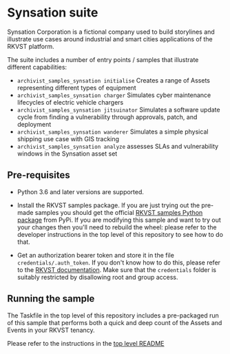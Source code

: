 # Synsation suite

Synsation Corporation is a fictional company used to build storylines and illustrate use cases around industrial and smart cities applications of the RKVST platform.

The suite includes a number of entry points / samples that illustrate different capabilities:

* `archivist_samples_synsation initialise` Creates a range of Assets representing different types of equipment
* `archivist_samples_synsation charger` Simulates cyber maintenance lifecycles of electric vehicle chargers
* `archivist_samples_synsation jitsuinator` Simulates a software update cycle from finding a vulnerability through approvals, patch, and deployment
* `archivist_samples_synsation wanderer` Simulates a simple physical shipping use case with GIS tracking
* `archivist_samples_synsation analyze` assesses SLAs and vulnerability windows in the Synsation asset set

## Pre-requisites

* Python 3.6 and later versions are supported.

* Install the RKVST samples package. If you are just trying out the pre-made samples you should get the official [RKVST samples Python package](https://pypi.org/project/jitsuin-archivist-samples/ "PyPi package page") from PyPi. If you are modifying this sample and want to try out your changes then you'll need to rebuild the wheel: please refer to the developer instructions in the top level of this repository to see how to do that.

* Get an authorization bearer token and store it in the file `credentials/.auth_token`. If you don't know how to do this, please refer to the [RKVST documentation](https://docs.jitsuin.com/docs/setup-and-administration/getting-access-tokens-using-client-secret/ "Getting an auth token"). Make sure that the `credentials` folder is suitably restricted by disallowing root and group access.


## Running the sample

The Taskfile in the top level of this repository includes a pre-packaged run of this sample that performs both a quick and deep count of the Assets and Events in your RKVST tenancy. 

Please refer to the instructions in the [top level README](https://github.com/jitsuin-inc/archivist-samples#synsation "synsation suite")

